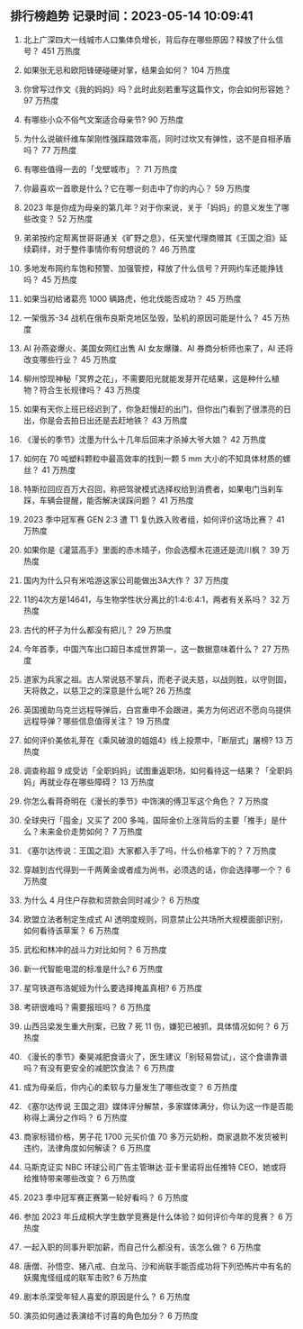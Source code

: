 
## 排行榜趋势 记录时间：2023-05-14 10:09:41
  
  1. 北上广深四大一线城市人口集体负增长，背后存在哪些原因？释放了什么信号？ 451 万热度
    
  2. 如果张无忌和欧阳锋硬碰硬对掌，结果会如何？ 104 万热度
    
  3. 你曾写过作文《我的妈妈》吗？此时此刻若重写这篇作文，你会如何形容她？ 97 万热度
    
  4. 有哪些小众不俗气文案适合母亲节? 90 万热度
    
  5. 为什么说碳纤维车架刚性强踩踏效率高，同时过坎又有弹性，这不是自相矛盾吗？ 77 万热度
    
  6. 有哪些值得一去的「戈壁城市」？ 71 万热度
    
  7. 你最喜欢一首歌是什么？它在哪一刻击中了你的内心？ 59 万热度
    
  8. 2023 年是你成为母亲的第几年？对于你来说，关于「妈妈」的意义发生了哪些改变？ 52 万热度
    
  9. 弟弟按约定帮离世哥哥通关《旷野之息》，任天堂代理商赠其《王国之泪》延续羁绊，对于整件事情你有何想说的？ 46 万热度
    
  10. 多地发布网约车饱和预警、加强管控，释放了什么信号？开网约车还能挣钱吗？ 45 万热度
    
  11. 如果当初给诸葛亮 1000 辆路虎，他北伐能否成功？ 45 万热度
    
  12. 一架俄苏-34 战机在俄布良斯克地区坠毁，坠机的原因可能是什么？ 45 万热度
    
  13. AI 孙燕姿爆火、美国女网红出售 AI 女友爆赚、AI 券商分析师也来了，AI 还将改变哪些行业？ 45 万热度
    
  14. 柳州惊现神秘「冥界之花」，不需要阳光就能发芽开花结果，这是种什么植物？符合生长规律吗？ 43 万热度
    
  15. 如果有天你上班已经迟到了，你急赶慢赶的出门，但你出门看到了很漂亮的日出，你是会去拍日出还是去赶地铁？ 43 万热度
    
  16. 《漫长的季节》沈墨为什么十几年后回来才杀掉大爷大娘？ 42 万热度
    
  17. 如何在 70 吨塑料颗粒中最高效率的找到一颗 5 mm 大小的不知具体材质的螺丝？ 41 万热度
    
  18. 特斯拉回应百万大召回，称把驾驶模式选择权给到消费者，如果电门当刹车踩，车辆会提醒，能否解决误踩问题？ 41 万热度
    
  19. 2023 季中冠军赛 GEN 2:3 遭 T1 复仇跌入败者组，如何评价这场比赛？ 41 万热度
    
  20. 如果你是《灌篮高手》里面的赤木晴子，你会选樱木花道还是流川枫？ 39 万热度
    
  21. 国内为什么只有米哈游这家公司能做出3A大作？ 37 万热度
    
  22. 11的4次方是14641，与生物学性状分离比的1:4:6:4:1，两者有关系吗？ 32 万热度
    
  23. 古代的杯子为什么都没有把儿？ 29 万热度
    
  24. 今年首季，中国汽车出口超日本成世界第一，这一数据意味着什么？ 27 万热度
    
  25. 道家为兵家之祖。古人常说慈不掌兵，而老子说夫慈，以战则胜，以守则固，天将救之，以慈卫之的深意是什么呢? 26 万热度
    
  26. 英国援助乌克兰远程导弹后，白宫重申不会跟进，美方为何迟迟不愿向乌提供远程导弹？哪些信息值得关注？ 19 万热度
    
  27. 如何评价美依礼芽在《乘风破浪的姐姐4》线上投票中，「断层式」屠榜? 13 万热度
    
  28. 调查称超 9 成受访「全职妈妈」试图重返职场，如何看待这一结果？「全职妈妈」再就业存在哪些障碍？ 13 万热度
    
  29. 你怎么看蒋奇明在《漫长的季节》中饰演的傅卫军这个角色？ 7 万热度
    
  30. 全球央行「囤金」又买了 200 多吨，国际金价上涨背后的主要「推手」是什么？未来金价走势如何？ 7 万热度
    
  31. 《塞尔达传说：王国之泪》大家都入手了吗，什么价格拿下的？ 7 万热度
    
  32. 穿越到古代得到一千两黄金或者成为尚书，必须选的话，你会选择哪一个？ 6 万热度
    
  33. 为什么 4 月住户存款和贷款会同时减少？ 6 万热度
    
  34. 欧盟立法者制定生成式 AI 透明度规则，同意禁止公共场所大规模面部识别，如何看待该草案？ 6 万热度
    
  35. 武松和林冲的战斗力对比如何？ 6 万热度
    
  36. 新一代智能电混的标准是什么? 6 万热度
    
  37. 星穹铁道布洛妮娅为什么要选择掩盖真相? 6 万热度
    
  38. 考研很难吗？需要报班吗？ 6 万热度
    
  39. 山西吕梁发生重大刑案，已致 7 死 11 伤，嫌犯已被抓，具体情况如何？ 6 万热度
    
  40. 《漫长的季节》秦昊减肥食谱火了，医生建议「别轻易尝试」，这个食谱靠谱吗？有没有更安全的减肥饮食法？ 6 万热度
    
  41. 成为母亲后，你内心的柔软与力量发生了哪些改变？ 6 万热度
    
  42. 《塞尔达传说 王国之泪》媒体评分解禁，多家媒体满分，你认为这一作是否能称得上满分之作吗？ 6 万热度
    
  43. 商家标错价格，男子花 1700 元买价值 70 多万元奶粉，商家退款不发货被判违约，法律角度如何解读？ 6 万热度
    
  44. 马斯克证实 NBC 环球公司广告主管琳达·亚卡里诺将出任推特 CEO，她或将给推特带来哪些改变？ 6 万热度
    
  45. 2023 季中冠军赛正赛第一轮好看吗？ 6 万热度
    
  46. 参加 2023 年丘成桐大学生数学竞赛是什么体验？如何评价今年的竞赛？ 6 万热度
    
  47. 一起入职的同事升职加薪，而自己什么都没有，该怎么做？ 6 万热度
    
  48. 唐僧、孙悟空、猪八戒、白龙马、沙和尚联手能否成功将下列恐怖片中有名的妖魔鬼怪组成的联军击败? 6 万热度
    
  49. 剧本杀深受年轻人喜爱的原因是什么？ 6 万热度
    
  50. 演员如何通过表演给不讨喜的角色加分？ 6 万热度
    
